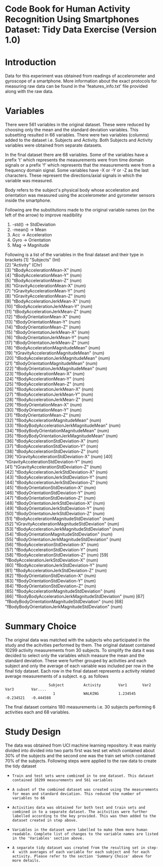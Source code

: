 Code Book for Human Activity Recognition Using Smartphones Dataset: Tidy Data Exercise (Version 1.0)
====================================================================================================

Introduction
============

Data for this experiment was obtained from readings of accelerometer and gyroscope of a smartphone. More information about the exact protocols for measuring raw data can be found in the 'features_info.txt' file provided along with the raw data.

Variables
=========

There were 561 variables in the original dataset. These were reduced by choosing only the mean and the standard deviation variables. This subsetting resulted in 66 variables. There were two variables (columns) added to the dataset i.e. Subjects and Activity. Both Subjects and Activity variables were obtained from separate datasets. 

In the final dataset there are 68 variables. Some of the variables have a prefix 't' which represents the measurements were from time domain signals or a prefix 'f' which represents that the measurements were from a frequency domain signal. Some variables have -X or -Y or -Z as the last characters. These represent the directions/axial signals in which the variable was measured.

Body refers to the subject's physical body whose acceleration and orientation was measured using the accelerometer and gyrometer sensors inside the smartphone.

Following are the substitutions made to the original variable names (on the left of the arrow) to improve readibility

1. -std() -> StdDeviation
2. -mean() -> Mean
3. Acc -> Acceleration
4. Gyro -> Orientation
5. Mag -> Magnitude


Following is a list of the variables in the final dataset and their type in brackets
 [1] "Subjects" (Int)                                     
 [2] "Activity"  (Chr)                                   
 [3] "tBodyAccelerationMean-X" (num)                     
 [4] "tBodyAccelerationMean-Y" (num)                      
 [5] "tBodyAccelerationMean-Z" (num)                      
 [6] "tGravityAccelerationMean-X" (num)                   
 [7] "tGravityAccelerationMean-Y" (num)                   
 [8] "tGravityAccelerationMean-Z" (num)                   
 [9] "tBodyAccelerationJerkMean-X" (num)                  
[10] "tBodyAccelerationJerkMean-Y" (num)                  
[11] "tBodyAccelerationJerkMean-Z" (num)                  
[12] "tBodyOrientationMean-X"    (num)                    
[13] "tBodyOrientationMean-Y"   (num)                     
[14] "tBodyOrientationMean-Z"    (num)                    
[15] "tBodyOrientationJerkMean-X"  (num)                  
[16] "tBodyOrientationJerkMean-Y"  (num)                  
[17] "tBodyOrientationJerkMean-Z"  (num)                  
[18] "tBodyAccelerationMagnitudeMean"  (num)              
[19] "tGravityAccelerationMagnitudeMean"     (num)        
[20] "tBodyAccelerationJerkMagnitudeMean"  (num)          
[21] "tBodyOrientationMagnitudeMean"     (num)            
[22] "tBodyOrientationJerkMagnitudeMean" (num)            
[23] "fBodyAccelerationMean-X"  (num)                
[24] "fBodyAccelerationMean-Y"  (num)                     
[25] "fBodyAccelerationMean-Z"  (num)                     
[26] "fBodyAccelerationJerkMean-X"  (num)                 
[27] "fBodyAccelerationJerkMean-Y"  (num)                 
[28] "fBodyAccelerationJerkMean-Z"  (num)                 
[29] "fBodyOrientationMean-X"  (num)                      
[30] "fBodyOrientationMean-Y" (num)                       
[31] "fBodyOrientationMean-Z"  (num)                      
[32] "fBodyAccelerationMagnitudeMean"  (num)            
[33] "fBodyBodyAccelerationJerkMagnitudeMean"  (num)      
[34] "fBodyBodyOrientationMagnitudeMean"  (num)           
[35] "fBodyBodyOrientationJerkMagnitudeMean"  (num)       
[36] "tBodyAccelerationStdDeviation-X"  (num)             
[37] "tBodyAccelerationStdDeviation-Y"  (num)             
[38] "tBodyAccelerationStdDeviation-Z"   (num)            
[39] "tGravityAccelerationStdDeviation-X" (num)
[40] "tGravityAccelerationStdDeviation-Y"   (num)         
[41] "tGravityAccelerationStdDeviation-Z"   (num)         
[42] "tBodyAccelerationJerkStdDeviation-X"  (num)         
[43] "tBodyAccelerationJerkStdDeviation-Y"  (num)         
[44] "tBodyAccelerationJerkStdDeviation-Z"  (num)         
[45] "tBodyOrientationStdDeviation-X"   (num)             
[46] "tBodyOrientationStdDeviation-Y"   (num)             
[47] "tBodyOrientationStdDeviation-Z"   (num)             
[48] "tBodyOrientationJerkStdDeviation-X"  (num)          
[49] "tBodyOrientationJerkStdDeviation-Y"  (num)          
[50] "tBodyOrientationJerkStdDeviation-Z"   (num)         
[51] "tBodyAccelerationMagnitudeStdDeviation" (num)       
[52] "tGravityAccelerationMagnitudeStdDeviation"  (num)   
[53] "tBodyAccelerationJerkMagnitudeStdDeviation"  (num)  
[54] "tBodyOrientationMagnitudeStdDeviation"  (num)       
[55] "tBodyOrientationJerkMagnitudeStdDeviation" (num)    
[56] "fBodyAccelerationStdDeviation-X"  (num)             
[57] "fBodyAccelerationStdDeviation-Y"  (num)             
[58] "fBodyAccelerationStdDeviation-Z" (num)
[59] "fBodyAccelerationJerkStdDeviation-X" (num)          
[60] "fBodyAccelerationJerkStdDeviation-Y" (num)          
[61] "fBodyAccelerationJerkStdDeviation-Z"  (num)         
[62] "fBodyOrientationStdDeviation-X"  (num)              
[63] "fBodyOrientationStdDeviation-Y"  (num)              
[64] "fBodyOrientationStdDeviation-Z"   (num)             
[65] "fBodyAccelerationMagnitudeStdDeviation"  (num)      
[66] "fBodyBodyAccelerationJerkMagnitudeStdDeviation" (num)
[67] "fBodyBodyOrientationMagnitudeStdDeviation"     (num)
[68] "fBodyBodyOrientationJerkMagnitudeStdDeviation" (num)


Summary Choice
==============

The original data was matched with the subjects who participated in the study and the acitvities performed by them. The original dataset contained 10299 activity measurements from 30 subjects. To simplify the data it was decided to select only the variables which measure the mean and the standard deviation. These were further grouped by activities and  each subject and only the average of each variable was included per row in the final tidy dataset. Each row in the final dataset represents a activity related average measurements of a subject. e.g. as follows
                
                        Subject         Activity        Var1       Var2         Var3        Var....
                          1             WALKING         1.234545    -0.234521   -0.444588   

The final dataset contains 180 measurements i.e. 30 subjects performing 6 activities each and 68 variables. 


Study Design
============

The data was obtained from UCI machine learning repository. It was mainly divided into divided into two parts first was test set which contained about 30% of the subjects and the second one was the train set which contained 70% of the subjects.
 Following steps were applied to the raw data to create the tidy dataset
*     Train and test sets were combined in to one dataset. This dataset contained 10299 measurements and 561 variables
*     A subset of the combined dataset was created using the measurements for mean and standard deviation. This reduced the number of variables to 66
*     Activities data was obtained for both test and train sets and combined in to a separate dataset. The acitvities were further labelled according to the key provided. This was then added to the dataset created in step above.
*     Variables in the dataset were labelled to make them more human readable. Complete list of changes to the variable names are listed in the 'Variables' section above.
*     A separate tidy dataset was created from the resulting set in step-4  with averages of each variable for each subject and for each activity. Please refer to the section 'Summary Choice' above for more details.
 